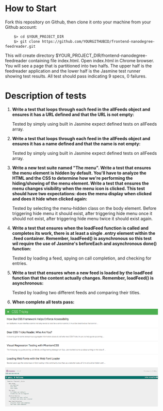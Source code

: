 # How to Start

Fork this repository on Github, then clone it onto your machine from your Github account:

```
    $> cd $YOUR_PROJECT_DIR
    $> git clone https://github.com/YOURGITHUBID/frontend-nanodegree-feedreader.git
```
This will create directory $YOUR_PROJECT_DIR/frontend-nanodegree-feedreader containing file index.html. Open index.html in Chrome browser. You will see a page that is partitioned into two halfs. The upper half is the feedreader application and the lower half is the Jasmine test runner showing test results. All test should pass indicating 9 specs, 0 failures.

# Description of tests

1. **Write a test that loops through each feed in the allFeeds object and ensures it has a URL defined and that the URL is not empty:**

   Tested by simply using built in Jasmine expect defined tests on allFeeds array.

2. **Write a test that loops through each feed in the allFeeds object and ensures it has a name defined and that the name is not empty:**

   Tested by simply using built in Jasmine expect defined tests on allFeeds array.

3. **Write a new test suite named "The menu". Write a test that ensures the menu element is hidden by default. You'll have to analyze the HTML and the CSS to determine how we're performing the hiding/showing of the menu element. Write a test that ensures the menu changes visibility when the menu icon is clicked. This test should have two expectations: does the menu display when clicked and does it hide when clicked again:**

   Tested by selecting the menu-hidden class on the body element. Before triggering hide menu it should exist, after triggering hide menu once it should not exist, after triggering hide menu twice it should exist again.

5. **Write a test that ensures when the loadFeed function is called and completes its work, there is at least a single .entry element within the .feed container. Remember, loadFeed() is asynchronous so this test wil require the use of Jasmine's beforeEach and asynchronous done() function:**

   Tested by loading a feed, spying on call completion, and checking for entries.

6. **Write a test that ensures when a new feed is loaded by the loadFeed function that the content actually changes. Remember, loadFeed() is asynchronous:**

   Tested by loading two different feeds and comparing their titles.

7. **When complete all tests pass:**

![Pic of Jasmine test runner](jasmine.png)